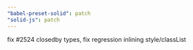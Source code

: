 ```yaml
---
"babel-preset-solid": patch
"solid-js": patch
---
```


fix #2524 closedby types, fix regression inlining style/classList
